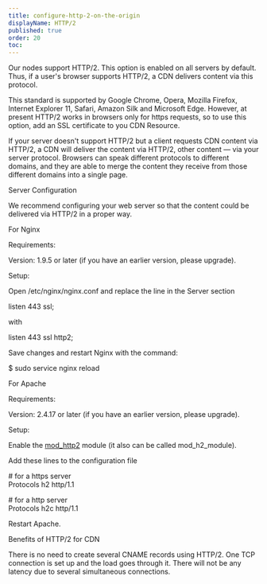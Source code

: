 ```yaml
---
title: configure-http-2-on-the-origin
displayName: HTTP/2
published: true
order: 20
toc:
---
```

Our nodes support HTTP/2. This option is enabled on all servers by default. Thus, if a user's browser supports HTTP/2, a CDN delivers content via this protocol. 

This standard is supported by Google Chrome, Opera, Mozilla Firefox, Internet Explorer 11, Safari, Amazon Silk and Microsoft Edge. However, at present HTTP/2 works in browsers only for https requests, so to use this option, add an SSL certificate to you CDN Resource.

If your server doesn't support HTTP/2 but a client requests CDN content via HTTP/2, a CDN will deliver the content via HTTP/2, other content — via your server protocol. Browsers can speak different protocols to different domains, and they are able to merge the content they receive from those different domains into a single page.

Server Configuration

We recommend configuring your web server so that the content could be delivered via HTTP/2 in a proper way.  
  

For Nginx

Requirements:

Version: 1.9.5 or later (if you have an earlier version, please upgrade).

Setup:

Open /etc/nginx/nginx.conf and replace the line in the Server section

listen 443 ssl;

with

listen 443 ssl http2;

Save changes and restart Nginx with the command:

$ sudo service nginx reload  
  

For Apache

Requirements:

Version: 2.4.17 or later (if you have an earlier version, please upgrade).

Setup:

Enable the [mod\_http2](https://httpd.apache.org/docs/2.4/mod/mod_http2.html) module (it also can be called mod\_h2\_module).

Add these lines to the configuration file

\# for a https server  
Protocols h2 http/1.1

\# for a http server  
Protocols h2c http/1.1

Restart Apache.  
  

Benefits of HTTP/2 for CDN

There is no need to create several CNAME records using HTTP/2. One TCP connection is set up and the load goes through it. There will not be any latency due to several simultaneous connections.